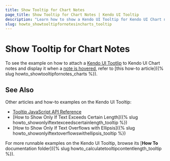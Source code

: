 ```yaml
---
title: Show Tooltip for Chart Notes
page_title: Show Tooltip for Chart Notes | Kendo UI Tooltip
description: "Learn how to show a Kendo UI Tooltip for Kendo UI Chart notes."
slug: howto_showtooltipfornotesincharts_tooltip
---
```


# Show Tooltip for Chart Notes

To see the example on how to attach a [Kendo UI Tootlip](/api/javascript/ui/tooltip) to Kendo UI Chart notes and display it when a [note is hovered](/api/javascript/dataviz/ui/chart#events-noteHover), refer to [this how-to article]({% slug howto_showtooltipfornotes_charts %}).

## See Also

Other articles and how-to examples on the Kendo UI Tooltip:

* [Tooltip JavaScript API Reference](/api/javascript/ui/tooltip)
* [How to Show Only If Text Exceeds Certain Length]({% slug howto_showonlyiftextexceedscertainlength_tooltip %})
* [How to Show Only If Text Overflows with Ellipsis]({% slug howto_showonlyiftextoverflowswithellipsis_tooltip %})

For more runnable examples on the Kendo UI Tooltip, browse its [**How To** documentation folder]({% slug howto_calculatetooltipcontentlength_tooltip %}).
